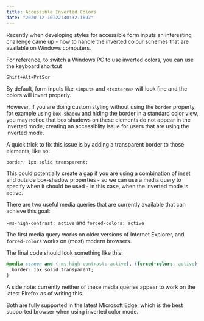 ```yaml
---
title: Accessible Inverted Colors
date: "2020-12-10T22:40:32.169Z"
---
```


Recently when developing styles for accessible form inputs an interesting challenge came up - 
how to handle the inverted colour schemes that are available on Windows computers.

For reference, to switch a Windows PC to use inverted colors, you can use the keyboard shortcut

```
Shift+Alt+PrtScr
```

By default, form inputs like `<input>` and `<textarea>` will look fine and the colors will invert properly.

However, if you are doing custom styling without using the `border` property, for example using `box-shadow` and hiding the border in a standard color view, you may notice that box shadows on these elements do not appear in the inverted mode, creating an accessiblity issue for users that are using the inverted mode.

A quick trick to fix this issue is by adding a transparent border to those elements, like so:

```css
border: 1px solid transparent;
```

This could potentially create a gap if you are using a combination of inset and outside box-shadow properties - so we can use a media query to specify when it should be used - in this case, when the inverted mode is active.

There are two useful media queries that are currently available that can achieve this goal:

`-ms-high-contrast: active` and `forced-colors: active`

The first media query works on older versions of Internet Explorer, and `forced-colors` works on (most) modern browsers.

The final code should look something like this:

```css
@media screen and (-ms-high-contrast: active), (forced-colors: active) {
  border: 1px solid transparent;
}
```

A side note: currently neither of these media queries appear to work on the latest Firefox as of writing this. 

Both are fully supported in the latest Microsoft Edge, which is the best supported browser when using inverted color mode.